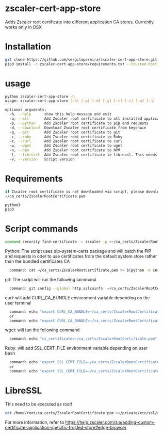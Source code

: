 # zscaler-cert-app-store
Adds Zscaler root certificate into different application CA stores. Currently works only in OSX

# Installation 
```bash
git clone https://github.com/sergitopereira/zscaler-cert-app-store.git
pip3 install -r zscaler-cert-app-store/requirements.txt --trusted-host pypi.org --trusted-host pypi.python.org --trusted-host files.pythonhosted.org
```

# usage
```bash
python zscaler-cert-app-store -h
usage: zscaler-cert-app-store [-h] [-p] [-d] [-g] [-r] [-c] [-w] [-n] [-l] [-v]

optional arguments:
  -h, --help      show this help message and exit
  -a, --all       Add Zscaler root certificate to all installed applications
  -p, --python    Add Zscaler root certificate to pip and requests
  -d, --download  Download Zscaler root certificate from keychain
  -g, --git       Add Zscaler root certificate to git
  -r, --ruby      Add Zscaler root certificate to Ruby
  -c, --curl      Add Zscaler root certificate to curl
  -w, --wget      Add Zscaler root certificate to wget
  -n, --npm       Add Zscaler root certificate to NPM
  -l, --libressl  Add Zscaler root certificate to libressl. This needs to be executed as root
  -v, --version   Script version
```

# Requirements
```bash
if Zscaler root certificate is not downloaded via script, please download to
~/ca_certs/ZscalerRootCertificate.pem

python3
pip3
```
# Script  commands

```bash
command security find-certificate -c zscaler -p >~/ca_certs/ZscalerRootCertificate.pem
```
Python: The script uses pip-system-certs package and will patch the PIP and requests in oder to 
use certificates from the default system store rather than the bundled certificates CA
```bash
  command: cat ~/ca_certs/ZscalerRootCertificate.pem >> $(python -m certifi)
```
git: The script  will run the following command
```bash
  command: git config --global http.sslcainfo  ~/ca_certs/ZscalerRootCertificate.pem
```
curl: will add  CURL_CA_BUNDLE environment variable depending on the user terminal
```bash
  command: echo "export CURL_CA_BUNDLE=~/ca_certs/ZscalerRootCertificate.pem" >> $HOME/.bashrc
  or
  command: echo "export CURL_CA_BUNDLE=~/ca_certs/ZscalerRootCertificate.pem" >> $HOME/.zshrc
```
wget: will tun the following command
```bash
  command: echo "ca_certificate=~/ca_certs/ZscalerRootCertificate.pem" >> $HOME/.wgetrc
```
Ruby: will add SSL_CERT_FILE environment variable depending on user bash
```bash
  command: echo "export SSL_CERT_FILE=~/ca_certs/ZscalerRootCertificate.pem" >> $HOME/.bashrc
  or
  command: echo "export SSL_CERT_FILE=~/ca_certs/ZscalerRootCertificate.pem" >> $HOME/.zshrc
```

# LibreSSL
This need to be executed as root!
```bash
cat /home/root/ca_certs/ZscalerRootCertificate.pem >>/private/etc/ssl/cert.pem
```

For more information, refer to https://help.zscaler.com/zia/adding-custom-certificate-application-specific-trusted-store#edge-browser


